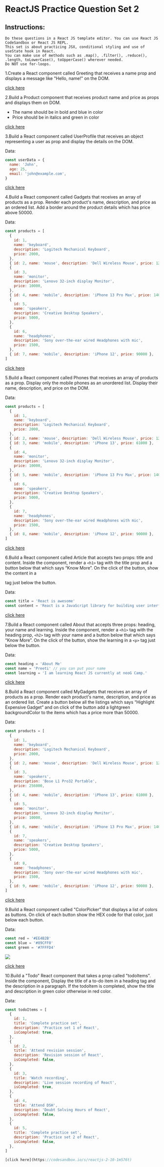# ReactJS Practice Question Set 2

## Instructions:

    Do these questions in a React JS template editor. You can use React JS CodeSandbox or React JS REPL.
    This set is about practicing JSX, conditional styling and use of useState hook in React.
    You can make use of methods such as .map(), .filter(), .reduce(), .length, toLowerCase(), toUpperCase() wherever needed.
    Do NOT use for-loops.

1.Create a React component called Greeting that receives a name prop and displays a message like "Hello, name!" on the DOM.

[click here](https://codesandbox.io/s/react-ps2-0-3mrgrj)



2.Build a Product component that receives product name and price as props and displays them on DOM.

- The name should be in bold and blue in color
- Price should be in italics and green in color

[click here](https://codesandbox.io/s/react-ps2-0-3mrgrj)


3.Build a React component called UserProfile that receives an object representing a user as prop and display the details on the DOM.

Data:
```jsx
const userData = {
  name: 'John',
  age: 25,
  email: 'john@example.com',
}
```
[click here](https://codesandbox.io/s/react-ps2-0-3mrgrj)

4.Build a React component called Gadgets that receives an array of products as a prop. Render each product's name, description, and price as an ordered list. Add a border around the product details which has price above 50000.

Data:
```jsx
const products = [
  {
    id: 1,
    name: 'keyboard',
    description: 'Logitech Mechanical Keyboard',
    price: 2000,
  },
  { id: 2, name: 'mouse', description: 'Dell Wireless Mouse', price: 1200 },
  {
    id: 3,
    name: 'monitor',
    description: 'Lenovo 32-inch display Monitor',
    price: 10000,
  },
  { id: 4, name: 'mobile', description: 'iPhone 13 Pro Max', price: 140000 },
  {
    id: 5,
    name: 'speakers',
    description: 'Creative Desktop Speakers',
    price: 5000,
  },
  {
    id: 6,
    name: 'headphones',
    description: 'Sony over-the-ear wired Headphones with mic',
    price: 1500,
  },
  { id: 7, name: 'mobile', description: 'iPhone 12', price: 90000 },
]
```
[click here](https://codesandbox.io/s/react-ps2-0-3mrgrj)


5.Build a React component called Phones that receives an array of products as a prop. Display only the mobile phones as an unordered list. Display their name, description, and price on the DOM.

Data:
```jsx
const products = [
  {
    id: 1,
    name: 'keyboard',
    description: 'Logitech Mechanical Keyboard',
    price: 2000,
  },
  { id: 2, name: 'mouse', description: 'Dell Wireless Mouse', price: 1200 },
  { id: 3, name: 'mobile', description: 'iPhone 13', price: 61000 },
  {
    id: 4,
    name: 'monitor',
    description: 'Lenovo 32-inch display Monitor',
    price: 10000,
  },
  { id: 5, name: 'mobile', description: 'iPhone 13 Pro Max', price: 140000 },
  {
    id: 6,
    name: 'speakers',
    description: 'Creative Desktop Speakers',
    price: 5000,
  },
  {
    id: 7,
    name: 'headphones',
    description: 'Sony over-the-ear wired Headphones with mic',
    price: 1500,
  },
  { id: 8, name: 'mobile', description: 'iPhone 12', price: 90000 },
]
```

[click here](https://codesandbox.io/s/reactjs-2-5-1tkscj)



6.Build a React component called Article that accepts two props: title and content. Inside the component, render a `<h1>` tag with the title prop and a button below that which says “Know More”. On the click of the button, show the content in a <p> tag just below the button.

Data:
```jsx
const title = 'React is awesome'
const content = 'React is a JavaScript library for building user interfaces.'
```
[click here](https://codesandbox.io/s/reactjs-2-6-fs99nv)


7.Build a React component called About that accepts three props: heading, your name and learning. Inside the component, render a `<h1>` tag with the heading prop, `<h2>` tag with your name and a button below that which says “Know More”. On the click of the button, show the learning in a `<p>` tag just below the button.

Data:
```jsx
const heading = 'About Me'
const name = 'Preeti' // you can put your name
const learning = 'I am learning React JS currently at neoG Camp.'
```

[click here](https://codesandbox.io/s/reactjs-2-7-im2wkf)


8.Build a React component called MyGadgets that receives an array of products as a prop. Render each product's name, description, and price as an ordered list. Create a button below all the listings which says “Highlight Expensive Gadget” and on click of the button add a lightgreen backgroundColor to the items which has a price more than 50000.

Data:
```jsx
const products = [
  {
    id: 1,
    name: 'keyboard',
    description: 'Logitech Mechanical Keyboard',
    price: 2000,
  },
  { id: 2, name: 'mouse', description: 'Dell Wireless Mouse', price: 1200 },
  {
    id: 3,
    name: 'speakers',
    description: 'Bose L1 Pro32 Portable',
    price: 256000,
  },
  { id: 4, name: 'mobile', description: 'iPhone 13', price: 61000 },
  {
    id: 5,
    name: 'monitor',
    description: 'Lenovo 32-inch display Monitor',
    price: 10000,
  },
  { id: 6, name: 'mobile', description: 'iPhone 13 Pro Max', price: 140000 },
  {
    id: 7,
    name: 'speakers',
    description: 'Creative Desktop Speakers',
    price: 5000,
  },
  {
    id: 8,
    name: 'headphones',
    description: 'Sony over-the-ear wired Headphones with mic',
    price: 1500,
  },
  { id: 9, name: 'mobile', description: 'iPhone 12', price: 90000 },
]
```

[click here](https://codesandbox.io/s/reactjs-2-8-f1c1of)



9.Build a React component called "ColorPicker" that displays a list of colors as buttons. On click of each button show the HEX code for that color, just below each button.

Data:
```jsx
const red = '#EE4B2B'
const blue = '#89CFF0'
const green = '#7FFFD4'
```

<img src="./Images/practiceSet2/ex8.png"/>

[click here](https://codesandbox.io/s/reactjs-2-9-gegqgd)



10.Build a "Todo" React component that takes a prop called "todoItems". Inside the component, Display the title of a to-do item in a heading tag and the description in a paragraph. If the todoItem is completed, show the title and description in green color otherwise in red color.

Data:
```jsx
const todoItems = [
  {
    id: 1,
    title: 'Complete practice set',
    description: 'Practice set 1 of React',
    isCompleted: true,
  },
  {
    id: 2,
    title: 'Attend revision session',
    description: 'Revision session of React',
    isCompleted: false,
  },
  {
    id: 3,
    title: 'Watch recording',
    description: 'Live session recording of React',
    isCompleted: true,
  },
  {
    id: 4,
    title: 'Attend DSH',
    description: 'Doubt Solving Hours of React',
    isCompleted: false,
  },
  {
    id: 5,
    title: 'Complete practice set',
    description: 'Practice set 2 of React',
    isCompleted: false,
  },
]

[click here](https://codesandbox.io/s/reactjs-2-10-1m576t)
